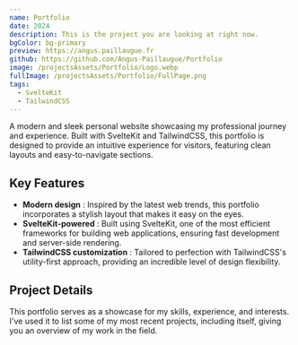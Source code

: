 ```yaml
---
name: Portfolio
date: 2024
description: This is the project you are looking at right now.
bgColor: bg-primary
preview: https://angus.paillaugue.fr
github: https://github.com/Angus-Paillaugue/Portfolio
image: /projectsAssets/Portfolio/Logo.webp
fullImage: /projectsAssets/Portfolio/FullPage.png
tags:
  - SvelteKit
  - TailwindCSS
---
```


A modern and sleek personal website showcasing my professional journey and experience. Built with SvelteKit and TailwindCSS, this portfolio is designed to provide an intuitive experience for visitors, featuring clean layouts and easy-to-navigate sections.


## Key Features
 - **Modern design** : Inspired by the latest web trends, this portfolio incorporates a stylish layout that makes it easy on the eyes.
 - **SvelteKit-powered** : Built using SvelteKit, one of the most efficient frameworks for building web applications, ensuring fast development and server-side rendering.
 - **TailwindCSS customization** : Tailored to perfection with TailwindCSS's utility-first approach, providing an incredible level of design flexibility.


## Project Details

This portfolio serves as a showcase for my skills, experience, and interests. I've used it to list some of my most recent projects, including itself, giving you an overview of my work in the field.
